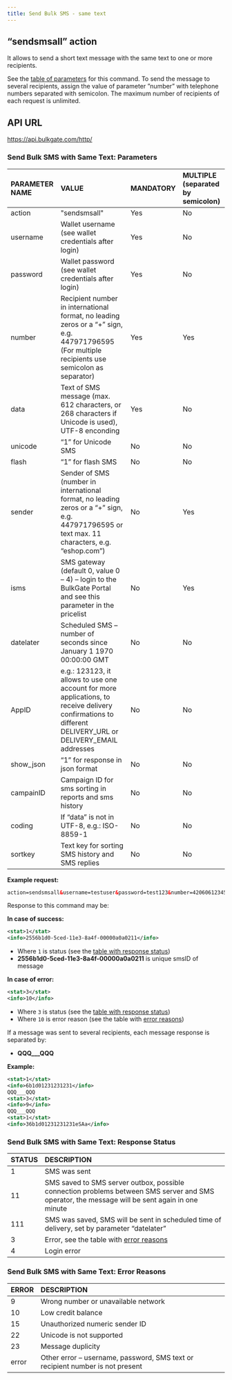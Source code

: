 ```yaml
---
title: Send Bulk SMS - same text
---
```


## “sendsmsall” action
It allows to send a short text message with the same text to one or more recipients. 

See the [table of parameters](#send-bulk-sms-with-same-text-parameters) for this command. To send the message to several recipients, assign the value of parameter ”number” with telephone numbers separated with semicolon. The maximum number of recipients of each request is unlimited.

## API URL
https://api.bulkgate.com/http/

### Send Bulk SMS with Same Text: Parameters
| PARAMETER NAME | VALUE | MANDATORY | MULTIPLE (separated by semicolon) |
|:--- |:--- |:--- |:--- |
|action| "sendsmsall" |	Yes |	No |
|username|	Wallet username (see wallet credentials after login) |	Yes	| No |
|password| Wallet password (see wallet credentials after login) |	Yes	| No |
|number|	Recipient number in international format, no leading zeros or a “+” sign, e.g. 447971796595 (For multiple recipients use semicolon as separator) |	Yes |	Yes |
|data| Text of SMS message (max. 612 characters, or 268 characters if Unicode is used), UTF-8 enconding | Yes |	No |
|unicode|	“1” for Unicode SMS |	No | No |
|flash| “1” for flash SMS	| No |	No |
|sender| Sender of SMS (number in international format, no leading zeros or a “+” sign, e.g. 447971796595 or text max. 11 characters, e.g. “eshop.com”) |	No |	Yes |
|isms| SMS gateway (default 0, value 0 – 4) – login to the BulkGate Portal and see this parameter in the pricelist |	No |	Yes |
|datelater| Scheduled SMS – number of seconds since January 1 1970 00:00:00 GMT |	No |	No |
|AppID|	e.g.: 123123, it allows to use one account for more applications, to receive delivery confirmations to different  DELIVERY_URL or DELIVERY_EMAIL addresses	| No |	No |
|show_json|	“1” for response in json format |	No |	No |
|campainID|	Campaign  ID for sms sorting in reports and sms history |	No |	No |
|coding| If “data” is not in UTF-8, e.g.: ISO-8859-1	| No |	No |
|sortkey| Text key for sorting SMS history and SMS replies	| No |	No |


**Example request:**
``` xml
action=sendsmsall&username=testuser&password=test123&number=420606123456;420607123456&data=Hello
```

Response to this command may be:

**In case of success:**
``` xml
<stat>1</stat>
<info>2556b1d0-5ced-11e3-8a4f-00000a0a0211</info>
```
 - Where `1` is status (see the [table with response status](#send-bulk-sms-with-same-text-response-status))
 - **2556b1d0-5ced-11e3-8a4f-00000a0a0211** is unique smsID of message
 
**In case of error:**
``` xml
<stat>3</stat>
<info>10</info>
```
 - Where `3` is status (see the [table with response status](#send-bulk-sms-with-same-text-response-status))
 - Where `10` is error reason (see the table with [error reasons](#send-bulk-sms-with-same-text-error-reasons))

If a message was sent to several recipients, each message response is separated by:
 - **QQQ___QQQ**

**Example:**
``` xml
<stat>1</stat>
<info>6b1d01231231231</info>
QQQ___QQQ
<stat>3</stat>
<info>9</info>
QQQ___QQQ
<stat>1</stat>
<info>36b1d01231231231eSAa</info>
```


### Send Bulk SMS with Same Text: Response Status
| STATUS	| DESCRIPTION |
|:--- |:--- |
| 1 |	SMS was sent |
| 11 |	SMS saved to SMS server outbox, possible connection problems between SMS server and SMS operator, the message will be sent again in one minute |
| 111	| SMS was saved, SMS will be sent in scheduled time of delivery, set by parameter “datelater” |
| 3	| Error, see the table with [error reasons](#send-bulk-sms-with-same-text-error-reasons) |
| 4	| Login error |


### Send Bulk SMS with Same Text: Error Reasons
| ERROR	| DESCRIPTION |
|:--- |:--- |
| 9	| Wrong number or unavailable network |
| 10 |	Low credit balance |
| 15	| Unauthorized numeric sender ID |
| 22	| Unicode is not supported |
| 23	| Message duplicity |
| error	| Other error – username, password, SMS text or recipient number is not present |
